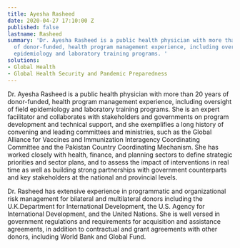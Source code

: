 ```yaml
---
title: Ayesha Rasheed
date: 2020-04-27 17:10:00 Z
published: false
lastname: Rasheed
summary: 'Dr. Ayesha Rasheed is a public health physician with more than 20 years
  of donor-funded, health program management experience, including oversight of field
  epidemiology and laboratory training programs. '
solutions:
- Global Health
- Global Health Security and Pandemic Preparedness
---
```


Dr. Ayesha Rasheed is a public health physician with more than 20 years of donor-funded, health program management experience, including oversight of field epidemiology and laboratory training programs. She is an expert facilitator and collaborates with stakeholders and governments on program development and technical support, and she exemplifies a long history of convening and leading committees and ministries, such as the Global Alliance for Vaccines and Immunization Interagency Coordinating Committee and the Pakistan Country Coordinating Mechanism. She has worked closely with health, finance, and planning sectors to define strategic priorities and sector plans, and to assess the impact of interventions in real time as well as building strong partnerships with government counterparts and key stakeholders at the national and provincial levels. 

Dr. Rasheed has extensive experience in programmatic and organizational risk management for bilateral and multilateral donors including the U.K.Department for International Development, the U.S. Agency for International Development, and the United Nations. She is well versed in government regulations and requirements for acquisition and assistance agreements, in addition to contractual and grant agreements with other donors, including World Bank and Global Fund.